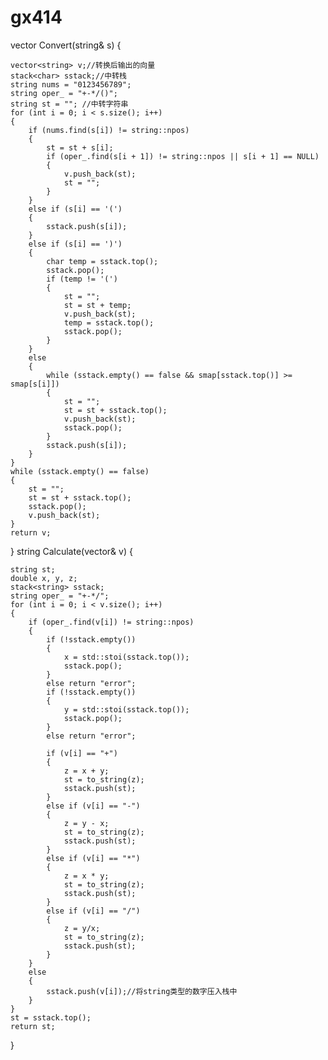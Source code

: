 # gx414
vector<string> Convert(string& s)
{

	vector<string> v;//转换后输出的向量
	stack<char> sstack;//中转栈
	string nums = "0123456789";
	string oper_ = "+-*/()";
	string st = ""; //中转字符串
	for (int i = 0; i < s.size(); i++)
	{
		if (nums.find(s[i]) != string::npos)
		{
			st = st + s[i];
			if (oper_.find(s[i + 1]) != string::npos || s[i + 1] == NULL)
			{
				v.push_back(st);
				st = "";
			}
		}
		else if (s[i] == '(')
		{
			sstack.push(s[i]);
		}
		else if (s[i] == ')')
		{
			char temp = sstack.top();
			sstack.pop();
			if (temp != '(')
			{
				st = "";
				st = st + temp;
				v.push_back(st);
				temp = sstack.top();
				sstack.pop();
			}
		}
		else
		{
			while (sstack.empty() == false && smap[sstack.top()] >= smap[s[i]])
			{
				st = "";
				st = st + sstack.top();
				v.push_back(st);
				sstack.pop();
			}
			sstack.push(s[i]);
		}
	}
	while (sstack.empty() == false)
	{
		st = "";
		st = st + sstack.top();
		sstack.pop();
		v.push_back(st);
	}
	return v;
}
string Calculate(vector<string>& v)
{
	
	string st;
	double x, y, z;
	stack<string> sstack;
	string oper_ = "+-*/";
	for (int i = 0; i < v.size(); i++)
	{
		if (oper_.find(v[i]) != string::npos)
		{
			if (!sstack.empty())
			{
				x = std::stoi(sstack.top());
				sstack.pop();
			}
			else return "error";
			if (!sstack.empty())
			{
				y = std::stoi(sstack.top());
				sstack.pop();
			}
			else return "error";
			
			if (v[i] == "+")
			{
				z = x + y;
				st = to_string(z);
				sstack.push(st);
			}
			else if (v[i] == "-")
			{
				z = y - x;
				st = to_string(z);
				sstack.push(st);
			}
			else if (v[i] == "*")
			{
				z = x * y;
				st = to_string(z);
				sstack.push(st);
			}
			else if (v[i] == "/")
			{
				z = y/x;
				st = to_string(z);
				sstack.push(st);
			}
		}
		else
		{
			sstack.push(v[i]);//将string类型的数字压入栈中
		}
	}
	st = sstack.top();
	return st;
	
}

